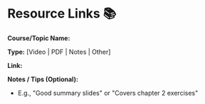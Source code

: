 # Resource Links 📚

**Course/Topic Name:** 

**Type:** [Video | PDF | Notes | Other]

**Link:** 

**Notes / Tips (Optional):**
- E.g., "Good summary slides" or "Covers chapter 2 exercises"
